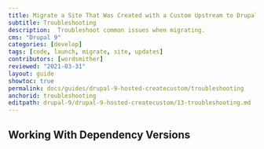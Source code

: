 ```yaml
---
title: Migrate a Site That Was Created with a Custom Upstream to Drupal 9
subtitle: Troubleshooting
description:  Troubleshoot common issues when migrating.
cms: "Drupal 9"
categories: [develop]
tags: [code, launch, migrate, site, updates]
contributors: [wordsmither]
reviewed: "2021-03-31"
layout: guide
showtoc: true
permalink: docs/guides/drupal-9-hosted-createcustom/troubleshooting
anchorid: troubleshooting
editpath: drupal-9/drupal-9-hosted-createcustom/13-troubleshooting.md
---
```


## Working With Dependency Versions

<Partial file="composer-updating.md" />

<Partial file="drupal-9/troubleshooting.md" />
